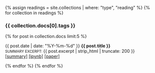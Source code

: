 <ul class="postlist">
  {% assign readings = site.collections | where: "type", "reading" %}
  {% for collection in readings %}
  <h3>{{ collection.docs[0].tags }}</h3>
  {% for post in collection.docs limit:5 %}
    <p>
      {{ post.date | date: "%Y-%m-%d" }}
      <b>{{ post.title }}</b><br>
      <small>SUMMARY EXCERPT: </small>{{ post.excerpt | strip_html | truncate: 200 }}<br>
      <a href="{{ post.url }}">[summary]</a> <a href="{{ post.nb }}">[ipynb]</a> <a href="{{ post.pdf }}">[paper]</a>
    </p>
  {% endfor %}
  {% endfor %}
</ul>

